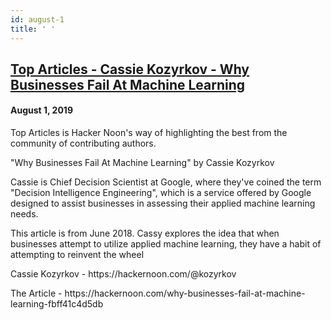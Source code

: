 ```yaml
---
id: august-1
title: ' '
---
```


<h2><a href="https://podcast.hackernoon.com/e/top-articles-cassie-kozyrkov-why-businesses-fail-at-machine-learning/">Top Articles - Cassie Kozyrkov - Why Businesses Fail At Machine Learning</a></h2>
<h4>August 1, 2019</h4>

<p>
Top Articles is Hacker Noon's way of highlighting the best from the community of contributing authors.
</p>
"Why Businesses Fail At Machine Learning" by Cassie Kozyrkov
<p>
Cassie is Chief Decision Scientist at Google, where they've coined the term "Decision Intelligence Engineering", which is a service offered by Google designed to assist businesses in assessing their applied machine learning needs.
</p>
This article is from June 2018. Cassy explores the idea that when businesses attempt to utilize applied machine learning, they have a habit of attempting to reinvent the wheel
<p>
Cassie Kozyrkov - https://hackernoon.com/@kozyrkov
</p>
The Article - https://hackernoon.com/why-businesses-fail-at-machine-learning-fbff41c4d5db